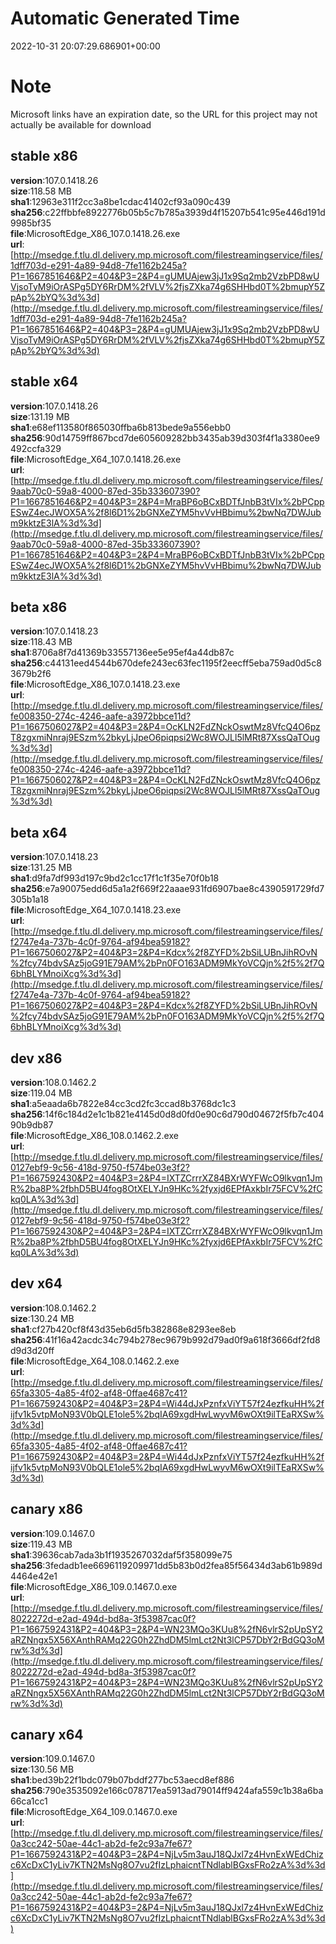 # Automatic Generated Time
2022-10-31 20:07:29.686901+00:00

# Note
Microsoft links have an expiration date, so the URL for this project may not actually be available for download

## stable x86
**version**:107.0.1418.26  
**size**:118.58 MB  
**sha1**:12963e311f2cc3a8be1cdac41402cf93a090c439  
**sha256**:c22ffbbfe8922776b05b5c7b785a3939d4f15207b541c95e446d191d9985bf35  
**file**:MicrosoftEdge_X86_107.0.1418.26.exe  
**url**:[http://msedge.f.tlu.dl.delivery.mp.microsoft.com/filestreamingservice/files/1dff703d-e291-4a89-94d8-7fe1162b245a?P1=1667851646&P2=404&P3=2&P4=gUMUAjew3jJ1x9Sq2mb2VzbPD8wUVjsoTyM9iOrASPg5DY6RrDM%2fVLV%2fjsZXka74g6SHHbd0T%2bmupY5ZpAp%2bYQ%3d%3d](http://msedge.f.tlu.dl.delivery.mp.microsoft.com/filestreamingservice/files/1dff703d-e291-4a89-94d8-7fe1162b245a?P1=1667851646&P2=404&P3=2&P4=gUMUAjew3jJ1x9Sq2mb2VzbPD8wUVjsoTyM9iOrASPg5DY6RrDM%2fVLV%2fjsZXka74g6SHHbd0T%2bmupY5ZpAp%2bYQ%3d%3d)  

## stable x64
**version**:107.0.1418.26  
**size**:131.19 MB  
**sha1**:e68ef113580f865030ffba6b813bede9a556ebb0  
**sha256**:90d14759ff867bcd7de605609282bb3435ab39d303f4f1a3380ee9492ccfa329  
**file**:MicrosoftEdge_X64_107.0.1418.26.exe  
**url**:[http://msedge.f.tlu.dl.delivery.mp.microsoft.com/filestreamingservice/files/9aab70c0-59a8-4000-87ed-35b333607390?P1=1667851646&P2=404&P3=2&P4=MraBP6oBCxBDTfJnbB3tVIx%2bPCppESwZ4ecJWOX5A%2f8l6D1%2bGNXeZYM5hvVvHBbimu%2bwNq7DWJubm9kktzE3lA%3d%3d](http://msedge.f.tlu.dl.delivery.mp.microsoft.com/filestreamingservice/files/9aab70c0-59a8-4000-87ed-35b333607390?P1=1667851646&P2=404&P3=2&P4=MraBP6oBCxBDTfJnbB3tVIx%2bPCppESwZ4ecJWOX5A%2f8l6D1%2bGNXeZYM5hvVvHBbimu%2bwNq7DWJubm9kktzE3lA%3d%3d)  

## beta x86
**version**:107.0.1418.23  
**size**:118.43 MB  
**sha1**:8706a8f7d41369b33557136ee5e95ef4a44db87c  
**sha256**:c44131eed4544b670defe243ec63fec1195f2eecff5eba759ad0d5c83679b2f6  
**file**:MicrosoftEdge_X86_107.0.1418.23.exe  
**url**:[http://msedge.f.tlu.dl.delivery.mp.microsoft.com/filestreamingservice/files/fe008350-274c-4246-aafe-a3972bbce11d?P1=1667506027&P2=404&P3=2&P4=OcKLN2FdZNckOswtMz8VfcQ4O6pzT8zgxmiNnraj9ESzm%2bkyLjJpeO6piqpsi2Wc8WOJLl5lMRt87XssQaTOug%3d%3d](http://msedge.f.tlu.dl.delivery.mp.microsoft.com/filestreamingservice/files/fe008350-274c-4246-aafe-a3972bbce11d?P1=1667506027&P2=404&P3=2&P4=OcKLN2FdZNckOswtMz8VfcQ4O6pzT8zgxmiNnraj9ESzm%2bkyLjJpeO6piqpsi2Wc8WOJLl5lMRt87XssQaTOug%3d%3d)  

## beta x64
**version**:107.0.1418.23  
**size**:131.25 MB  
**sha1**:d9fa7df993d197c9bd2c1cc17f1c1f35e70f0b18  
**sha256**:e7a90075edd6d5a1a2f669f22aaae931fd6907bae8c4390591729fd7305b1a18  
**file**:MicrosoftEdge_X64_107.0.1418.23.exe  
**url**:[http://msedge.f.tlu.dl.delivery.mp.microsoft.com/filestreamingservice/files/f2747e4a-737b-4c0f-9764-af94bea59182?P1=1667506027&P2=404&P3=2&P4=Kdcx%2f8ZYFD%2bSiLUBnJihROvN%2fcy74bdvSAz5joG91E79AM%2bPn0FO163ADM9MkYoVCQjn%2f5%2f7Q6bhBLYMnoiXcg%3d%3d](http://msedge.f.tlu.dl.delivery.mp.microsoft.com/filestreamingservice/files/f2747e4a-737b-4c0f-9764-af94bea59182?P1=1667506027&P2=404&P3=2&P4=Kdcx%2f8ZYFD%2bSiLUBnJihROvN%2fcy74bdvSAz5joG91E79AM%2bPn0FO163ADM9MkYoVCQjn%2f5%2f7Q6bhBLYMnoiXcg%3d%3d)  

## dev x86
**version**:108.0.1462.2  
**size**:119.04 MB  
**sha1**:a5eaada6b7822e84cc3cd2fc3ccad8b3768dc1c3  
**sha256**:14f6c184d2e1c1b821e4145d0d8d0fd0e90c6d790d04672f5fb7c40490b9db87  
**file**:MicrosoftEdge_X86_108.0.1462.2.exe  
**url**:[http://msedge.f.tlu.dl.delivery.mp.microsoft.com/filestreamingservice/files/0127ebf9-9c56-418d-9750-f574be03e3f2?P1=1667592430&P2=404&P3=2&P4=IXTZCrrrXZ84BXrWYFWcO9lkvqn1JmR%2ba8P%2fbhD5BU4fog8OtXELYJn9HKc%2fyxjd6EPfAxkbIr75FCV%2fCkq0LA%3d%3d](http://msedge.f.tlu.dl.delivery.mp.microsoft.com/filestreamingservice/files/0127ebf9-9c56-418d-9750-f574be03e3f2?P1=1667592430&P2=404&P3=2&P4=IXTZCrrrXZ84BXrWYFWcO9lkvqn1JmR%2ba8P%2fbhD5BU4fog8OtXELYJn9HKc%2fyxjd6EPfAxkbIr75FCV%2fCkq0LA%3d%3d)  

## dev x64
**version**:108.0.1462.2  
**size**:130.24 MB  
**sha1**:cf27b420cf8f43d35eb6d5fb382868e8293ee8eb  
**sha256**:41f16a42acdc34c794b278ec9679b992d79ad0f9a618f3666df2fd8d9d3d20ff  
**file**:MicrosoftEdge_X64_108.0.1462.2.exe  
**url**:[http://msedge.f.tlu.dl.delivery.mp.microsoft.com/filestreamingservice/files/65fa3305-4a85-4f02-af48-0ffae4687c41?P1=1667592430&P2=404&P3=2&P4=Wi44dJxPznfxViYT57f24ezfkuHH%2fijfv1k5vtpMoN93V0bQLE1ole5%2bqIA69xgdHwLwyvM6wOXt9ilTEaRXSw%3d%3d](http://msedge.f.tlu.dl.delivery.mp.microsoft.com/filestreamingservice/files/65fa3305-4a85-4f02-af48-0ffae4687c41?P1=1667592430&P2=404&P3=2&P4=Wi44dJxPznfxViYT57f24ezfkuHH%2fijfv1k5vtpMoN93V0bQLE1ole5%2bqIA69xgdHwLwyvM6wOXt9ilTEaRXSw%3d%3d)  

## canary x86
**version**:109.0.1467.0  
**size**:119.43 MB  
**sha1**:39636cab7ada3b1f1935267032daf5f358099e75  
**sha256**:3fedadb1ee6696119209971dd5b83b0d2fea85f56434d3ab61b989d4464e42e1  
**file**:MicrosoftEdge_X86_109.0.1467.0.exe  
**url**:[http://msedge.f.tlu.dl.delivery.mp.microsoft.com/filestreamingservice/files/8022272d-e2ad-494d-bd8a-3f53987cac0f?P1=1667592431&P2=404&P3=2&P4=WN23MQo3KUu8%2fN6vlrS2pUpSY2aRZNngx5X56XAnthRAMq22G0h2ZhdDM5lmLct2Nt3lCP57DbY2rBdGQ3oMrw%3d%3d](http://msedge.f.tlu.dl.delivery.mp.microsoft.com/filestreamingservice/files/8022272d-e2ad-494d-bd8a-3f53987cac0f?P1=1667592431&P2=404&P3=2&P4=WN23MQo3KUu8%2fN6vlrS2pUpSY2aRZNngx5X56XAnthRAMq22G0h2ZhdDM5lmLct2Nt3lCP57DbY2rBdGQ3oMrw%3d%3d)  

## canary x64
**version**:109.0.1467.0  
**size**:130.56 MB  
**sha1**:bed39b22f1bdc079b07bddf277bc53aecd8ef886  
**sha256**:790e3535092e166c078717ea5913ad79014ff9424afa559c1b38a6ba66ca1cc1  
**file**:MicrosoftEdge_X64_109.0.1467.0.exe  
**url**:[http://msedge.f.tlu.dl.delivery.mp.microsoft.com/filestreamingservice/files/0a3cc242-50ae-44c1-ab2d-fe2c93a7fe67?P1=1667592431&P2=404&P3=2&P4=NjLv5m3auJ18QJxl7z4HvnExWEdChizc6XcDxC1yLiv7KTN2MsNg8O7vu2fIzLphaicntTNdlablBGxsFRo2zA%3d%3d](http://msedge.f.tlu.dl.delivery.mp.microsoft.com/filestreamingservice/files/0a3cc242-50ae-44c1-ab2d-fe2c93a7fe67?P1=1667592431&P2=404&P3=2&P4=NjLv5m3auJ18QJxl7z4HvnExWEdChizc6XcDxC1yLiv7KTN2MsNg8O7vu2fIzLphaicntTNdlablBGxsFRo2zA%3d%3d)  

